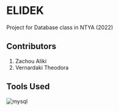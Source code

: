 # ELIDEK
Project for Database class in NTYA (2022)
## Contributors
1. Zachou Aliki
2. Vernardaki Theodora
## Tools Used
![mysql](https://img.shields.io/badge/mysql-v8.0-red.svg)
